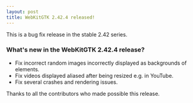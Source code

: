 ```yaml
---
layout: post
title: WebKitGTK 2.42.4 released!
---
```


This is a bug fix release in the stable 2.42 series.

### What's new in the WebKitGTK 2.42.4 release?

 - Fix incorrect random images incorrectly displayed as backgrounds of <div> elements.
 - Fix videos displayed aliased after being resized e.g. in YouTube.
 - Fix several crashes and rendering issues.

Thanks to all the contributors who made possible this release.